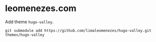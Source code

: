 # leomenezes.com

Add theme `hugo-valley`.

```
git submodule add https://github.com/limaleomenezes/hugo-valley.git themes/hugo-valley
```
